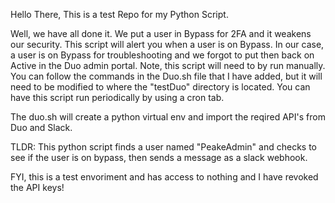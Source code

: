 Hello There,
This is a test Repo for my Python Script.

Well, we have all done it. We put a user in Bypass for 2FA and it weakens our security. This script will alert you when a user is on Bypass. In our case, a user 
is on Bypass for troubleshooting and we forgot to put then back on Active in the Duo admin portal. 
Note, this script will need to by run manually. You can follow the commands in the Duo.sh file that I have added, but it will need to be modified to where the "testDuo" directory is located. 
You can have this script run periodically by using a cron tab. 

The duo.sh will create a python virtual env and import the reqired API's from Duo and Slack. 

TLDR:
This python script finds a user named "PeakeAdmin" and checks to see if the user is on bypass, then sends a message as a slack webhook. 


FYI, this is a test envoriment and has access to nothing and I have revoked the API keys!


